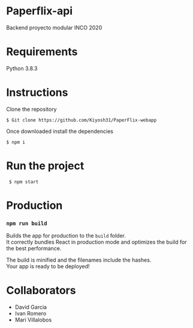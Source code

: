 # Paperflix-api

Backend proyecto modular INCO 2020

# Requirements

Python 3.8.3

# Instructions

Clone the repository

```
$ Git clone https://github.com/Kiyosh31/PaperFlix-webapp
```

Once downloaded install the dependencies

```
$ npm i
```

# Run the project

```
 $ npm start
```

# Production

### `npm run build`

Builds the app for production to the `build` folder.<br />
It correctly bundles React in production mode and optimizes the build for the best performance.

The build is minified and the filenames include the hashes.<br />
Your app is ready to be deployed!

# Collaborators

- David Garcia
- Ivan Romero
- Mari Villalobos
